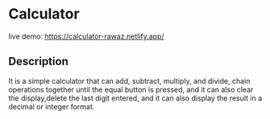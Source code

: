 
<!-- make readme of this calculator project  -->

# Calculator 
<!-- make live demo https://calculator-rawaz.netlify.app/-->
live demo:  https://calculator-rawaz.netlify.app/


## Description

It is a simple calculator that can add, subtract, multiply, and divide, chain operations together until the equal button is pressed, and it can also clear the display,delete the last digit entered, and it can also display the result in a decimal or integer format.   


